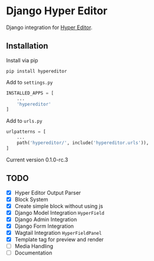 # Django Hyper Editor

Django integration for [Hyper Editor](https://github.com/divineitlimited/hyper-editor).


## Installation

Install via pip

```sybase
pip install hypereditor
```

Add to ``settings.py``
```python
INSTALLED_APPS = [
    ...
    'hypereditor'
]
```

Add to ``urls.py``
```python
urlpatterns = [
    ...
    path('hypereditor/', include('hypereditor.urls')),
]
```

Current version 0.1.0-rc.3

## TODO
- [x] Hyper Editor Output Parser
- [x] Block System
- [x] Create simple block without using js
- [x] Django Model Integration ``HyperField``
- [x] Django Admin Integration
- [x] Django Form Integration
- [x] Wagtail Integration ``HyperFieldPanel``
- [x] Template tag for preview and render
- [ ] Media Handling
- [ ] Documentation
